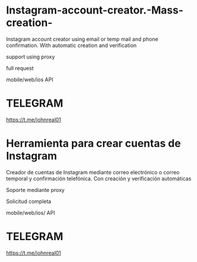 # Instagram-account-creator.-Mass-creation-
Instagram account creator using email or temp mail and phone confirmation. With automatic creation and verification 

 support using proxy

 full request 

 mobile/web/ios API


 # TELEGRAM
 https://t.me/johnreal01


 # Herramienta para crear cuentas de Instagram

 Creador de cuentas de Instagram mediante correo electrónico o correo temporal y confirmación telefónica. Con creación y verificación automáticas

 Soporte mediante proxy

Solicitud completa

mobile/web/ios/ API

# TELEGRAM
https://t.me/johnreal01
